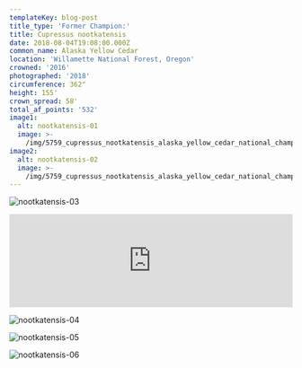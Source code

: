 ```yaml
---
templateKey: blog-post
title_type: 'Former Champion:'
title: Cupressus nootkatensis
date: 2018-08-04T19:08:00.000Z
common_name: Alaska Yellow Cedar
location: 'Willamette National Forest, Oregon'
crowned: '2016'
photographed: '2018'
circumference: 362"
height: 155'
crown_spread: 58'
total_af_points: '532'
image1:
  alt: nootkatensis-01
  image: >-
    /img/5759_cupressus_nootkatensis_alaska_yellow_cedar_national_champion_willamette_national_forest_oregon_8-4-2018_american_forests_brian_kelley_canopy.jpg
image2:
  alt: nootkatensis-02
  image: >-
    /img/5759_cupressus_nootkatensis_alaska_yellow_cedar_national_champion_willamette_national_forest_oregon_8-4-2018_american_forests_brian_kelley_base.jpg
---
```

![nootkatensis-03](/img/5759_cupressus_nootkatensis_alaska_yellow_cedar_national_champion_willamette_national_forest_oregon_8-4-2018_american_forests_brian_kelley_grove.jpg)

<iframe width="100%" height="166" scrolling="no" frameborder="no" allow="autoplay" src="https://w.soundcloud.com/player/?url=https%3A//api.soundcloud.com/tracks/606037287&color=%23ff5500&auto_play=false&hide_related=false&show_comments=true&show_user=true&show_reposts=false&show_teaser=true"></iframe>

![nootkatensis-04](/img/cupressus_nootkatensis_alaska_yellow_cedar_potetial_runner-up_national_champion_willamette_national_forest_oregon_8-4-2018_american_forests_brian_kelley_scale.jpg)

![nootkatensis-05](/img/5759_cupressus_nootkatensis_alaska_yellow_cedar_national_champion_willamette_national_forest_oregon_8-4-2018_american_forests_brian_kelley_scale.jpg)

![nootkatensis-06](/img/5759_cupressus_nootkatensis_alaska_yellow_cedar_national_champion_willamette_national_forest_oregon_8-4-2018_american_forests_brian_kelley_leaf.jpg)
